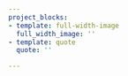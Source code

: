 ```yaml
---
project_blocks:
- template: full-width-image
  full_width_image: ''
- template: quote
  quote: ''

---
```

